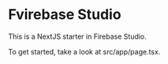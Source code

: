 # Fvirebase Studio

This is a NextJS starter in Firebase Studio.

To get started, take a look at src/app/page.tsx.

